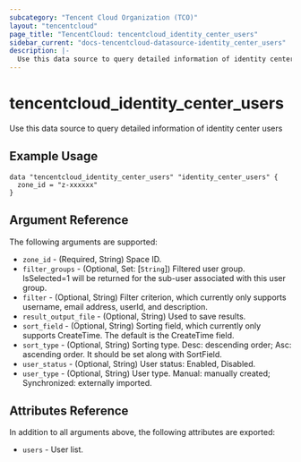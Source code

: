 ```yaml
---
subcategory: "Tencent Cloud Organization (TCO)"
layout: "tencentcloud"
page_title: "TencentCloud: tencentcloud_identity_center_users"
sidebar_current: "docs-tencentcloud-datasource-identity_center_users"
description: |-
  Use this data source to query detailed information of identity center users
---
```


# tencentcloud_identity_center_users

Use this data source to query detailed information of identity center users

## Example Usage

```hcl
data "tencentcloud_identity_center_users" "identity_center_users" {
  zone_id = "z-xxxxxx"
}
```

## Argument Reference

The following arguments are supported:

* `zone_id` - (Required, String) Space ID.
* `filter_groups` - (Optional, Set: [`String`]) Filtered user group. IsSelected=1 will be returned for the sub-user associated with this user group.
* `filter` - (Optional, String) Filter criterion, which currently only supports username, email address, userId, and description.
* `result_output_file` - (Optional, String) Used to save results.
* `sort_field` - (Optional, String) Sorting field, which currently only supports CreateTime. The default is the CreateTime field.
* `sort_type` - (Optional, String) Sorting type. Desc: descending order; Asc: ascending order. It should be set along with SortField.
* `user_status` - (Optional, String) User status: Enabled, Disabled.
* `user_type` - (Optional, String) User type. Manual: manually created; Synchronized: externally imported.

## Attributes Reference

In addition to all arguments above, the following attributes are exported:

* `users` - User list.


